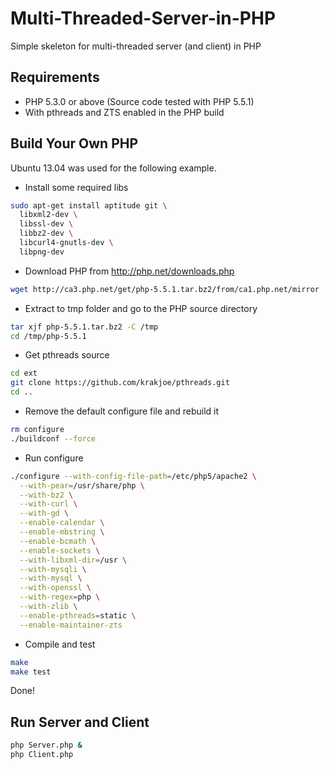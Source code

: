 Multi-Threaded-Server-in-PHP
============================

Simple skeleton for multi-threaded server (and client) in PHP


Requirements
------------
- PHP 5.3.0 or above (Source code tested with PHP 5.5.1)
- With pthreads and ZTS enabled in the PHP build


Build Your Own PHP
------------------

Ubuntu 13.04 was used for the following example.

- Install some required libs
```bash
sudo apt-get install aptitude git \
  libxml2-dev \
  libssl-dev \
  libbz2-dev \
  libcurl4-gnutls-dev \
  libpng-dev
```

- Download PHP from http://php.net/downloads.php
```bash
wget http://ca3.php.net/get/php-5.5.1.tar.bz2/from/ca1.php.net/mirror
```

- Extract to tmp folder and go to the PHP source directory
```bash
tar xjf php-5.5.1.tar.bz2 -C /tmp
cd /tmp/php-5.5.1
```

- Get pthreads source
```bash
cd ext
git clone https://github.com/krakjoe/pthreads.git
cd ..
```

- Remove the default configure file and rebuild it
```bash
rm configure
./buildconf --force
```

- Run configure
```bash
./configure --with-config-file-path=/etc/php5/apache2 \
  --with-pear=/usr/share/php \
  --with-bz2 \
  --with-curl \
  --with-gd \
  --enable-calendar \
  --enable-mbstring \
  --enable-bcmath \
  --enable-sockets \
  --with-libxml-dir=/usr \
  --with-mysqli \
  --with-mysql \
  --with-openssl \
  --with-regex=php \
  --with-zlib \
  --enable-pthreads=static \
  --enable-maintainer-zts
````

- Compile and test
```bash
make
make test
```

Done!


Run Server and Client
---------------------
```bash
php Server.php &
php Client.php
```
